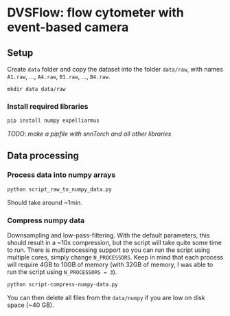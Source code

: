 # DVSFlow: flow cytometer with event-based camera 

## Setup

Create `data` folder and copy the dataset into the folder `data/raw`, with names `A1.raw`, ..., `A4.raw`, `B1.raw`, ..., `B4.raw`. 

```
mkdir data data/raw
```

### Install required libraries

```bash
pip install numpy expelliarmus
```

*TODO: make a pipfile with snnTorch and all other libraries*

## Data processing

### Process data into numpy arrays

```bash
python script_raw_to_numpy_data.py
```

Should take around ~1min. 

### Compress numpy data

Downsampling and low-pass-filtering. With the default parameters, this should result in a ~10x compression, but the script will take quite some time to run. There is multiprocessing support so you can run the script using multiple cores, simply change `N_PROCESSORS`. Keep in mind that each process will require 4GB to 10GB of memory (with 32GB of memory, I was able to run the script using `N_PROCESSORS = 3`).

```bash
python script-compress-numpy-data.py
```

You can then delete all files from the `data/numpy` if you are low on disk space (~40 GB).
